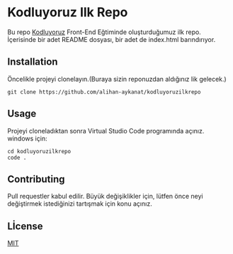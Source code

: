 # Kodluyoruz Ilk Repo
Bu repo [Kodluyoruz](https://app.patika.dev/courses/git/odev1) Front-End Eğtiminde oluşturduğumuz ilk repo. İçerisinde bir adet README dosyası, bir adet de index.html barındırıyor.
## Installation
Öncelikle projeyi clonelayın.(Buraya sizin reponuzdan aldığınız lik gelecek.)
```
git clone https://github.com/alihan-aykanat/kodluyoruzilkrepo
```
## Usage
Projeyi cloneladıktan sonra Virtual Studio Code programında açınız.
windows için:
```
cd kodluyoruzilkrepo
code .
```
## Contributing
Pull requestler kabul edilir. Büyük değişiklikler için, lütfen önce neyi değiştirmek istediğinizi tartışmak için konu açınız.
## Lİcense
[MIT](https://choosealicense.com/licenses/mit/#suggest-this-license)